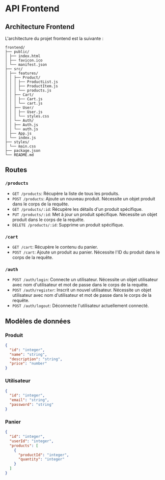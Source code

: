 # API Frontend

## Architecture Frontend

L'architecture du projet frontend est la suivante :

```
frontend/
├── public/
│ ├── index.html
│ ├── favicon.ico
│ └── manifest.json
├── src/
│ ├── features/
│ │ ├── Product/
│ │ │ ├── ProductList.js
│ │ │ ├── ProductItem.js
│ │ │ └── products.js
│ │ ├── Cart/
│ │ │ ├── Cart.js
│ │ │ └── cart.js
│ │ ├── User/
│ │ │ ├── User.js
│ │ │ └── styles.css
│ │ └── Auth/
│ │ ├── Auth.js
│ │ └── auth.js
│ ├── App.js
│ └── index.js
├── styles/
│ └── main.css
├── package.json 
└── README.md

```
## Routes

### `/products`

- `GET /products`: Récupère la liste de tous les produits.
- `POST /products`: Ajoute un nouveau produit. Nécessite un objet produit dans le corps de la requête.
- `GET /products/:id`: Récupère les détails d'un produit spécifique.
- `PUT /products/:id`: Met à jour un produit spécifique. Nécessite un objet produit dans le corps de la requête.
- `DELETE /products/:id`: Supprime un produit spécifique.

### `/cart`

- `GET /cart`: Récupère le contenu du panier.
- `POST /cart`: Ajoute un produit au panier. Nécessite l'ID du produit dans le corps de la requête.

### `/auth`

- `POST /auth/login`: Connecte un utilisateur. Nécessite un objet utilisateur avec nom d'utilisateur et mot de passe dans le corps de la requête.
- `POST /auth/register`: Inscrit un nouvel utilisateur. Nécessite un objet utilisateur avec  nom d'utilisateur et mot de passe dans le corps de la requête.
- `POST /auth/logout`: Déconnecte l'utilisateur actuellement connecté.


## Modèles de données

### Produit

```json
{
  "id": "integer",
  "name": "string",
  "description": "string",
  "price": "number"
}
```
### Utilisateur

```json
{
  "id": "integer",
  "email": "string",
  "password": "string"
}
``` 

### Panier

```json
{
  "id": "integer",
  "userId": "integer",
  "products": [
    {
      "productId": "integer",
      "quantity": "integer"
    }
  ]
}
``` 

